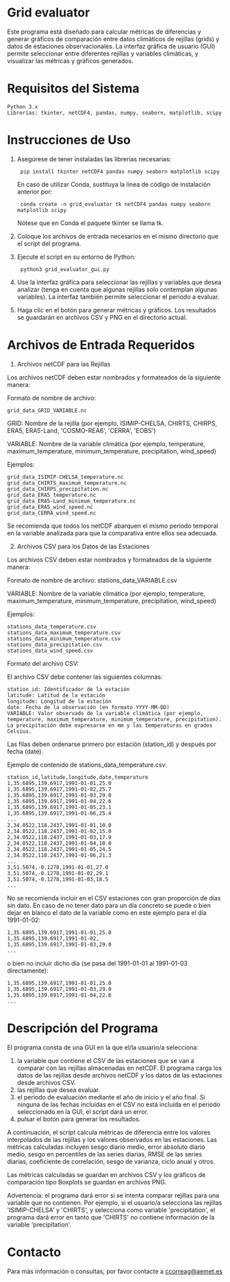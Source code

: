 # Grid evaluator

Este programa está diseñado para calcular métricas de diferencias y generar gráficos de comparación entre datos climáticos de rejillas (grids) y datos de estaciones observacionales. La interfaz gráfica de usuario (GUI) permite seleccionar entre diferentes rejillas y variables climáticas, y visualizar las métricas y gráficos generados.

# Requisitos del Sistema

    Python 3.x
    Librerías: tkinter, netCDF4, pandas, numpy, seaborn, matplotlib, scipy

# Instrucciones de Uso

1. Asegúrese de tener instaladas las librerías necesarias: 

		pip install tkinter netCDF4 pandas numpy seaborn matplotlib scipy

   En caso de utilizar Conda, sustituya la línea de código de instalación anterior por:

		conda create -n grid_evaluator tk netCDF4 pandas numpy seaborn matplotlib scipy

   Nótese que en Conda el paquete tkinter se llama tk.

3. Coloque los archivos de entrada necesarios en el mismo directorio que el script del programa.

4. Ejecute el script en su entorno de Python:

		python3 grid_evaluator_gui.py

5. Use la interfaz gráfica para seleccionar las rejillas y variables que desea analizar (tenga en cuenta que algunas rejillas solo contemplan algunas variables). La interfaz también permite seleccionar el periodo a evaluar.

6. Haga clic en el botón para generar métricas y gráficos. Los resultados se guardarán en archivos CSV y PNG en el directorio actual.


# Archivos de Entrada Requeridos

1. Archivos netCDF para las Rejillas

Los archivos netCDF deben estar nombrados y formateados de la siguiente manera:

Formato de nombre de archivo: 

	grid_data_GRID_VARIABLE.nc
 
GRID: Nombre de la rejilla (por ejemplo, ISIMIP-CHELSA, CHIRTS, CHIRPS, ERA5, ERA5-Land, 'COSMO-REA6', 'CERRA', 'EOBS')

VARIABLE: Nombre de la variable climática (por ejemplo, temperature, maximum_temperature, minimum_temperature, precipitation, wind_speed)

Ejemplos:

    grid_data_ISIMIP-CHELSA_temperature.nc
    grid_data_CHIRTS_maximum_temperature.nc
    grid_data_CHIRPS_precipitation.nc
    grid_data_ERA5_temperature.nc
    grid_data_ERA5-Land_minimum_temperature.nc
    grid_data_ERA5_wind_speed.nc
    grid_data_CERRA_wind_speed.nc

Se recomienda que todos los netCDF abarquen el mismo periodo temporal en la variable analizada para que la comparativa entre ellos sea adecuada. 

2. Archivos CSV para los Datos de las Estaciones

Los archivos CSV deben estar nombrados y formateados de la siguiente manera:

Formato de nombre de archivo: stations_data_VARIABLE.csv

VARIABLE: Nombre de la variable climática (por ejemplo, temperature, maximum_temperature, minimum_temperature, precipitation, wind_speed)

Ejemplos:

    stations_data_temperature.csv
    stations_data_maximum_temperature.csv
    stations_data_minimum_temperature.csv
    stations_data_precipitation.csv
    stations_data_wind_speed.csv

Formato del archivo CSV:

El archivo CSV debe contener las siguientes columnas:

    station_id: Identificador de la estación
    latitude: Latitud de la estación
    longitude: Longitud de la estación
    date: Fecha de la observación (en formato YYYY-MM-DD)
    VARIABLE: Valor observado de la variable climática (por ejemplo, temperature, maximum_temperature, minimum_temperature, precipitation). La precipitación debe expresarse en mm y las temperaturas en grados Celsius.

Las filas deben ordenarse primero por estación (station_id) y después por fecha (date).

Ejemplo de contenido de stations_data_temperature.csv:

	station_id,latitude,longitude,date,temperature
	1,35.6895,139.6917,1991-01-01,25.0
	1,35.6895,139.6917,1991-01-02,25.7
	1,35.6895,139.6917,1991-01-03,29.0
	1,35.6895,139.6917,1991-01-04,22.6
	1,35.6895,139.6917,1991-01-05,23.1
	1,35.6895,139.6917,1991-01-06,25.4
	...
	2,34.0522,118.2437,1991-01-01,10.0
	2,34.0522,118.2437,1991-01-02,15.0
	2,34.0522,118.2437,1991-01-03,17.9
	2,34.0522,118.2437,1991-01-04,10.0
	2,34.0522,118.2437,1991-01-05,24.5
	2,34.0522,118.2437,1991-01-06,21.3
	...
	3,51.5074,-0.1278,1991-01-01,27.0
	3,51.5074,-0.1278,1991-01-02,29.1
	3,51.5074,-0.1278,1991-01-03,18.5
	...

No se recomienda incluir en el CSV estaciones con gran proporción de días sin dato. En caso de no tener dato para un día concreto se puede o bien dejar en blanco el dato de la variable como en este ejemplo para el día 1991-01-02:

	1,35.6895,139.6917,1991-01-01,25.0
	1,35.6895,139.6917,1991-01-02,
	1,35.6895,139.6917,1991-01-03,29.0
	...

o bien no incluir dicho día (se pasa del 1991-01-01 al 1991-01-03 directamente):

	1,35.6895,139.6917,1991-01-01,25.0
	1,35.6895,139.6917,1991-01-03,29.0
	1,35.6895,139.6917,1991-01-04,22.6
	...

# Descripción del Programa

El programa consta de una GUI en la que el/la usuario/a selecciona:

1) la variable que contiene el CSV de las estaciones que se van a comparar con las rejillas almacenadas en netCDF. El programa carga los datos de las rejillas desde archivos netCDF y los datos de las estaciones desde archivos CSV.
2) las rejillas que desea evaluar.
3) el periodo de evaluación mediante el año de inicio y el año final. Si ninguna de las fechas incluidas en el CSV no está incluída en el periodo seleccionado en la GUI, el script dará un error.
4) pulsar el botón para generar los resultados.

A continuación, el script calcula métricas de diferencia entre los valores interpolados de las rejillas y los valores observados en las estaciones. Las métricas calculadas incluyen sesgo diario medio, error absoluto diario medio, sesgo en percentiles de las series diarias, RMSE de las series diarias, coeficiente de correlación, sesgo de varianza, ciclo anual y otros.

Las métricas calculadas se guardan en archivos CSV y los gráficos de comparación tipo Boxplots se guardan en archivos PNG.

Advertencia: el programa dará error si se intenta comparar rejillas para una variable que no contienen. Por ejemplo, si el usuario/a selecciona las rejillas 'ISIMIP-CHELSA' y 'CHIRTS', y selecciona como variable 'precipitation', el programa dará error en tanto que 'CHIRTS' no contiene información de la variable 'precipitation'.

# Contacto

Para más información o consultas, por favor contacte a ccorreag@aemet.es

